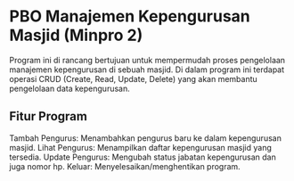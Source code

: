 # PBO Manajemen Kepengurusan Masjid (Minpro 2)
Program ini di rancang bertujuan untuk mempermudah proses pengelolaan manajemen kepengurusan di sebuah masjid. Di dalam program ini terdapat operasi CRUD (Create, Read, Update, Delete) yang akan membantu pengelolaan data kepengurusan.
## Fitur Program
  Tambah Pengurus: Menambahkan pengurus baru ke dalam kepengurusan masjid.
  Lihat Pengurus: Menampilkan daftar kepengurusan masjid yang tersedia.
  Update Pengurus: Mengubah status jabatan kepengurusan dan juga nomor hp.
  Keluar: Menyelesaikan/menghentikan program.
